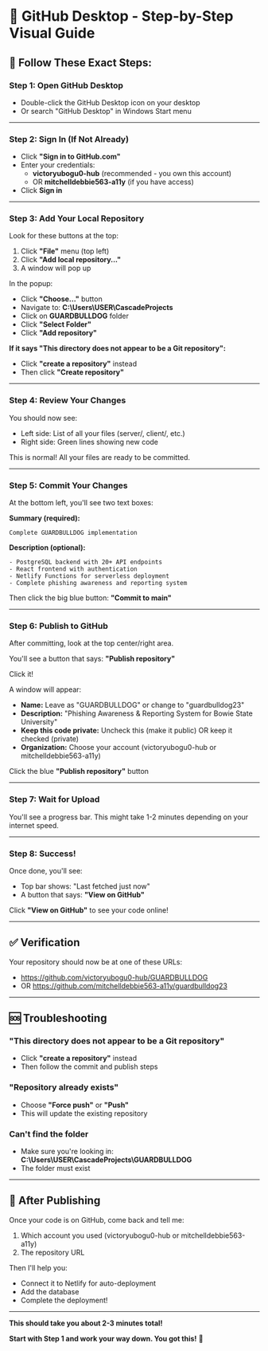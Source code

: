 # 📱 GitHub Desktop - Step-by-Step Visual Guide

## 🎯 Follow These Exact Steps:

### **Step 1: Open GitHub Desktop**
- Double-click the GitHub Desktop icon on your desktop
- Or search "GitHub Desktop" in Windows Start menu

---

### **Step 2: Sign In (If Not Already)**
- Click **"Sign in to GitHub.com"**
- Enter your credentials:
  - **victoryubogu0-hub** (recommended - you own this account)
  - OR **mitchelldebbie563-a11y** (if you have access)
- Click **Sign in**

---

### **Step 3: Add Your Local Repository**

Look for these buttons at the top:

1. Click **"File"** menu (top left)
2. Click **"Add local repository..."**
3. A window will pop up

In the popup:
- Click **"Choose..."** button
- Navigate to: **C:\Users\USER\CascadeProjects**
- Click on **GUARDBULLDOG** folder
- Click **"Select Folder"**
- Click **"Add repository"**

**If it says "This directory does not appear to be a Git repository":**
- Click **"create a repository"** instead
- Then click **"Create repository"**

---

### **Step 4: Review Your Changes**

You should now see:
- Left side: List of all your files (server/, client/, etc.)
- Right side: Green lines showing new code

This is normal! All your files are ready to be committed.

---

### **Step 5: Commit Your Changes**

At the bottom left, you'll see two text boxes:

**Summary (required):**
```
Complete GUARDBULLDOG implementation
```

**Description (optional):**
```
- PostgreSQL backend with 20+ API endpoints
- React frontend with authentication
- Netlify Functions for serverless deployment
- Complete phishing awareness and reporting system
```

Then click the big blue button: **"Commit to main"**

---

### **Step 6: Publish to GitHub**

After committing, look at the top center/right area.

You'll see a button that says: **"Publish repository"**

Click it!

A window will appear:

- **Name:** Leave as "GUARDBULLDOG" or change to "guardbulldog23"
- **Description:** "Phishing Awareness & Reporting System for Bowie State University"
- **Keep this code private:** Uncheck this (make it public) OR keep it checked (private)
- **Organization:** Choose your account (victoryubogu0-hub or mitchelldebbie563-a11y)

Click the blue **"Publish repository"** button

---

### **Step 7: Wait for Upload**

You'll see a progress bar. This might take 1-2 minutes depending on your internet speed.

---

### **Step 8: Success!**

Once done, you'll see:
- Top bar shows: "Last fetched just now"
- A button that says: **"View on GitHub"**

Click **"View on GitHub"** to see your code online!

---

## ✅ Verification

Your repository should now be at one of these URLs:
- https://github.com/victoryubogu0-hub/GUARDBULLDOG
- OR https://github.com/mitchelldebbie563-a11y/guardbulldog23

---

## 🆘 Troubleshooting

### "This directory does not appear to be a Git repository"
- Click **"create a repository"** instead
- Then follow the commit and publish steps

### "Repository already exists"
- Choose **"Force push"** or **"Push"**
- This will update the existing repository

### Can't find the folder
- Make sure you're looking in: **C:\Users\USER\CascadeProjects\GUARDBULLDOG**
- The folder must exist

---

## 🎉 After Publishing

Once your code is on GitHub, come back and tell me:
1. Which account you used (victoryubogu0-hub or mitchelldebbie563-a11y)
2. The repository URL

Then I'll help you:
- Connect it to Netlify for auto-deployment
- Add the database
- Complete the deployment!

---

**This should take you about 2-3 minutes total!**

**Start with Step 1 and work your way down. You got this!** 💪
